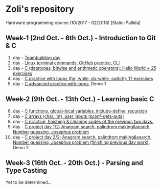 # Zoli's repository
Hardware programming course (10/2017 - 02/2018)
[Static-Pallida]

## Week-1 (2nd Oct. - 6th Oct.) - Introduction to Git & C
1. day - [Teambuilding day](https://github.com/greenfox-academy/Zoli-G/tree/master/week-01/day-1)
2. day - [Linux terminal commands, GitHub practice, CLI](https://github.com/greenfox-academy/Zoli-G/tree/master/week-01/day-2)
3. day - [C (datatypes, bitwise and arithmetic operators): Hello World + 25 exercises](https://github.com/greenfox-academy/Zoli-G/tree/master/week-01/day-3)
4. day - [C practice with loops (for, while, do-while, switch): 17 exercises](https://github.com/greenfox-academy/Zoli-G/tree/master/week-01/day-4)
5. day - [C advanced practice with loops](https://github.com/greenfox-academy/Zoli-G/tree/master/week-01/day-5), Demo 1

## Week-2 (9th Oct. - 13th Oct.) - Learning basic C
6. day - [C functions, global-local variables, include-define, recursion](https://github.com/greenfox-academy/Zoli-G/tree/master/week-02/day-1)
7. day - [C arrays (char, int), user inputs (scanf-gets-puts)](https://github.com/greenfox-academy/Zoli-G/tree/master/week-02/day-2)
8. day - [C practice, finishing & cleaning codes of the previous two days.](https://github.com/greenfox-academy/Zoli-G/tree/master/week-02/day-3)
9. day - [C project day 1/2: Anagram search, palindrom making&search, Number guessing, Josephus problem](https://github.com/greenfox-academy/Zoli-G/tree/master/week-02/day-4)
10. day - [C project day 2/2: Anagram search, palindrom making&search, Number guessing, Josephus problem (finishing previous day work)](https://github.com/greenfox-academy/Zoli-G/tree/master/week-02/day-5), Demo 2

## Week-3 (16th Oct. - 20th Oct.) - Parsing and Type Casting
Yet to be determined...
